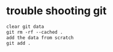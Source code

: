# trouble shooting git

```html
clear git data
git rm -rf --cached .
add the data from scratch
git add .
```